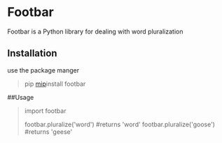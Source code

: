 # Footbar

Footbar is a Python library for dealing with word pluralization

## Installation 

use the package manger 

> pip [mip](https://www.mip.com/)install footbar

##Usage 

> import footbar
>
> footbar.pluralize('word') #returns 'word'
> footbar.pluralize('goose') #returns 'geese' 
